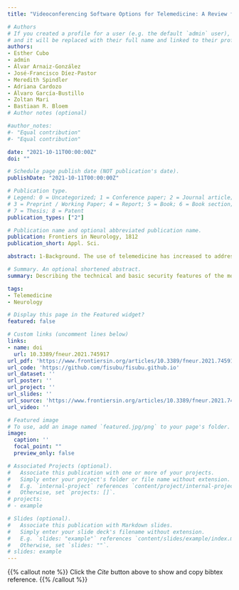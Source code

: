 ```yaml
---
title: "Videoconferencing Software Options for Telemedicine: A Review for Movement Disorder Neurologists"

# Authors
# If you created a profile for a user (e.g. the default `admin` user), write the username (folder name) here 
# and it will be replaced with their full name and linked to their profile.
authors:
- Esther Cubo
- admin
- Álvar Arnaiz-González
- José-Francisco Díez-Pastor
- Meredith Spindler
- Adriana Cardozo
- Álvaro García-Bustillo
- Zoltan Mari
- Bastiaan R. Bloem
# Author notes (optional)

#author_notes:
#- "Equal contribution"
#- "Equal contribution"

date: "2021-10-11T00:00:00Z"
doi: ""

# Schedule page publish date (NOT publication's date).
publishDate: "2021-10-11T00:00:00Z"

# Publication type.
# Legend: 0 = Uncategorized; 1 = Conference paper; 2 = Journal article;
# 3 = Preprint / Working Paper; 4 = Report; 5 = Book; 6 = Book section;
# 7 = Thesis; 8 = Patent
publication_types: ["2"]

# Publication name and optional abbreviated publication name.
publication: Frontiers in Neurology, 1812
publication_short: Appl. Sci.

abstract: 1-Background. The use of telemedicine has increased to address the ongoing healthcare needs of patients with movement disorders. 2-Objective. We aimed to describe the technical and basic security features of the most popular telemedicine videoconferencing software. 3-Methods. We conducted a systematic review of articles/websites about “Telemedicine”, “Cybersecurity”, and “Videoconferencing software”. Technical capabilities and basic security features were determined for each videoconferencing software. 4-Results. Twenty-six videoconferencing software programs were reviewed, 13 (50.0%) were specifically designed for use in healthcare, and 6/26 (23.0%) were compliant with both European and US regulations. Overall technical and security information were found in 5/26 software (19.2%), including Microsoft Teams, Google Hangout, Coviu, Doxy.me and Thera platforms. 5- Conclusions.Detailed information about technical capabilities and data security of videoconferencing tools is not easily and openly retrievable. Our data serves as a guide for practitioners seeking to understand what features should be examined when choosing software, and what options are available.

# Summary. An optional shortened abstract.
summary: Describing the technical and basic security features of the most popular telemedicine videoconferencing software.

tags:
- Telemedicine
- Neurology

# Display this page in the Featured widget?
featured: false

# Custom links (uncomment lines below)
links:
- name: doi
  url: 10.3389/fneur.2021.745917
url_pdf: 'https://www.frontiersin.org/articles/10.3389/fneur.2021.745917/pdf'
url_code: 'https://github.com/fisubu/fisubu.github.io'
url_dataset: ''
url_poster: ''
url_project: ''
url_slides: ''
url_source: 'https://www.frontiersin.org/articles/10.3389/fneur.2021.745917/full'
url_video: ''

# Featured image
# To use, add an image named `featured.jpg/png` to your page's folder. 
image:
  caption: ''
  focal_point: ""
  preview_only: false

# Associated Projects (optional).
#   Associate this publication with one or more of your projects.
#   Simply enter your project's folder or file name without extension.
#   E.g. `internal-project` references `content/project/internal-project/index.md`.
#   Otherwise, set `projects: []`.
# projects:
# - example

# Slides (optional).
#   Associate this publication with Markdown slides.
#   Simply enter your slide deck's filename without extension.
#   E.g. `slides: "example"` references `content/slides/example/index.md`.
#   Otherwise, set `slides: ""`.
# slides: example
---
```


{{% callout note %}}
Click the *Cite* button above to show and copy bibtex reference.
{{% /callout %}}


